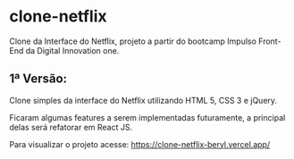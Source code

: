 # clone-netflix
Clone da Interface do Netflix, projeto a partir do bootcamp Impulso Front-End da Digital Innovation one.

## 1ª Versão: 

Clone simples da interface do Netflix utilizando HTML 5, CSS 3 e jQuery.

Ficaram algumas features a serem implementadas futuramente, a principal delas será refatorar em React JS.

Para visualizar o projeto acesse: https://clone-netflix-beryl.vercel.app/
